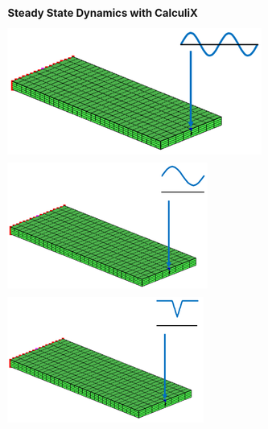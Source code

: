 ## Steady State Dynamics with CalculiX

[<img
  src="beam_harmonic\images\beamdy3d.png"
  height="250"
  title="Beam Steady State Dynamics Analysis">
](beam_harmonic) 

[<img
  src="beam_harmonic_as_non_harmonic\images\beamdy3d.png"
  height="250"
  title="Beam Steady State Dynamics Analysis">
](beam_harmonic_as_non_harmonic) 

[<img
  src="beam_periodic_non_harmonic\images\beamdy3d.png"
  height="250"
  title="Beam Steady State Dynamics Analysis">
](beam_periodic_non_harmonic) 
